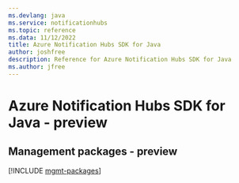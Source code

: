 ```yaml
---
ms.devlang: java
ms.service: notificationhubs
ms.topic: reference
ms.data: 11/12/2022
title: Azure Notification Hubs SDK for Java
author: joshfree
description: Reference for Azure Notification Hubs SDK for Java
ms.author: jfree
---
```

# Azure Notification Hubs SDK for Java - preview

## Management packages - preview
[!INCLUDE [mgmt-packages](notification-hubs-mgmt-index.md)]